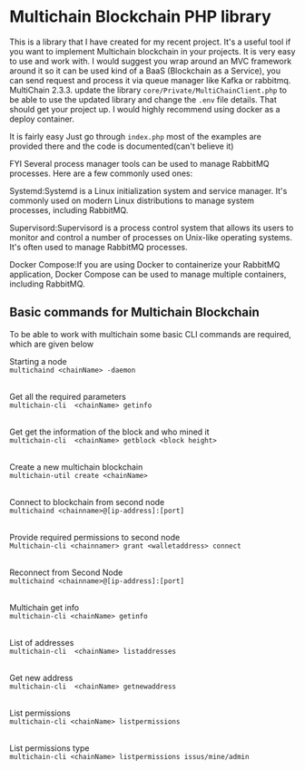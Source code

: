 # Multichain Blockchain PHP library

This is a library that I have created for my recent project.
It's a useful tool if you want to implement Multichain blockchain in  your projects. It is very easy to use and work with. 
I would suggest you wrap around an MVC framework around it so it can be used kind of a BaaS (Blockchain as a Service), you can send request and process it via queue manager like Kafka or rabbitmq.
MultiChain 2.3.3. update the library `core/Private/MultiChainClient.php` to be able to use the updated library and change the `.env` file details. That should get your project up. I would highly recommend using docker as a deploy container.

It is fairly easy Just go through `index.php` most of the examples are provided there and the code is documented(can't believe it)

FYI
Several process manager tools can be used to manage RabbitMQ processes. Here are a few commonly used ones:

Systemd:Systemd is a Linux initialization system and service manager. It's commonly used on modern Linux distributions to manage system processes, including RabbitMQ.

Supervisord:Supervisord is a process control system that allows its users to monitor and control a number of processes on Unix-like operating systems. It's often used to manage RabbitMQ processes.

Docker Compose:If you are using Docker to containerize your RabbitMQ application, Docker Compose can be used to manage multiple containers, including RabbitMQ.

## Basic commands for Multichain Blockchain 
To be able to work with multichain some basic CLI commands are required, which are given below


Starting a node <br/>
`multichaind <chainName> -daemon`<br/><br/>

Get all the required parameters <br/>
`multichain-cli  <chainName> getinfo`<br/><br/>

Get get the information of the block and who mined it <br/>
`multichain-cli  <chainName> getblock <block height>`<br/><br/>

Create a new multichain blockchain <br/>
`multichain-util create <chainName>`<br/><br/>


Connect to blockchain from second node <br/> 
`multichaind <chainname>@[ip-address]:[port]`<br/><br/>

Provide required permissions to second node <br/>
`Multichain-cli <chainnamer> grant <walletaddress> connect`<br/><br/>

Reconnect from Second Node <br/>
`multichaind <chainname>@[ip-address]:[port]`<br/><br/>

Multichain get info <br/> 
`multichain-cli <chainName> getinfo`<br/><br/>

List of addresses <br/> 
`multichain-cli  <chainName> listaddresses`<br/><br/>

Get new address <br/> 
`multichain-cli  <chainName> getnewaddress`<br/><br/>

List permissions <br/>
`multichain-cli <chainName> listpermissions`<br/><br/>

List permissions type <br/>
`multichain-cli <chainName> listpermissions issus/mine/admin`<br/><br/>

